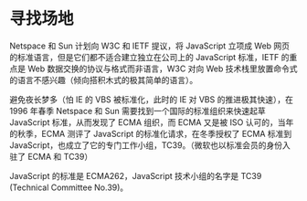 # 寻找场地

Netspace 和 Sun 计划向 W3C 和 IETF 提议，将 JavaScript 立项成 Web 网页的标准语言，但是它们都不适合建立独立在公司上的 JavaScript 标准，IETF 的重点是 Web 数据交换的协议与格式而非语言，W3C 对向 Web 技术栈里放置命令式的语言不感兴趣（倾向搭积木式的极其简单的语言）。

避免夜长梦多（怕 IE 的 VBS 被标准化，此时的 IE 对 VBS 的推进极其快速），在 1996 年春季 Netspace 和 Sun 需要找到一个国际的标准组织来快速起草 JavaScript 标准，从而发现了 ECMA 组织，而 ECMA 又是被 ISO 认可的，当年的秋季，ECMA 测评了 JavaScript 的标准化请求，在冬季授权了 ECMA 标准到 JavaScript，也成立了它的专门工作小组，TC39。（微软也以标准会员的身份入驻了 ECMA 和 TC39）

JavaScript 的标准是 ECMA262，JavaScript 技术小组的名字是 TC39 (Technical Committee No.39)。
